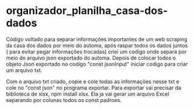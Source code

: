 # organizador_planilha_casa-dos-dados
Código voltado para separar informações importantes de um web scraping da casa dos dados por meio do automa, após raspar todos os dados juntos ( para evitar pegar informações trocadas) criei um codigo onde separa por meio do arquivo json exportado do automa.
 Depois de colocar todos o objeto Json exportado no codigo "const jsonInput" iniciar codigo para criar um arquivo txt. 

 Com o arquivo txt criado, copie e cole todas as informações nesse txt e cole no "const json" no programa exportar. Para exportar vai precisar da biblioteca de xlsx, npm install xlsx. Ela ja vai gerar um arquivo Excel separando por colunas todos os const padroes.

